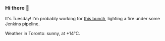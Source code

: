 ### Hi there :wave:

It's Tuesday! I'm probably working for [this bunch](https://github.com/kohofinancial), lighting a fire under some Jenkins pipeline.

Weather in Toronto: sunny, at +14°C.
